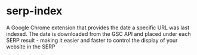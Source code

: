 # serp-index
A Google Chrome extension that provides the date a specific URL was last indexed. The date is downloaded from the GSC API and placed under each SERP result - making it easier and faster to control the display of your website in the SERP
